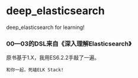 # deep_elasticsearch
deep_elasticsearch for learning!

### 00—03的DSL来自《深入理解Elasticsearch》
原书基于1.X，我用ES6.2.2手敲了一遍。


    和你一起，死磕ELK Stack!

